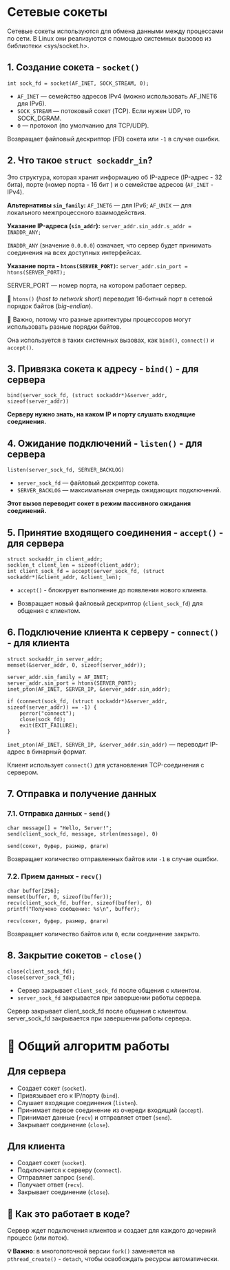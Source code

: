 # Сетевые сокеты 

Сетевые сокеты используются для обмена данными между процессами по сети. В Linux они реализуются с помощью системных вызовов из библиотеки <sys/socket.h>. 

## 1. Создание сокета - `socket()`

```
int sock_fd = socket(AF_INET, SOCK_STREAM, 0);
```

* `AF_INET` — семейство адресов IPv4 (можно использовать AF_INET6 для IPv6).
* `SOCK_STREAM` — потоковый сокет (TCP). Если нужен UDP, то SOCK_DGRAM.
* `0` — протокол (по умолчанию для TCP/UDP).

Возвращает файловый дескриптор (FD) сокета или `-1` в случае ошибки.

## 2. Что такое `struct sockaddr_in`?

Это структура, которая хранит информацию об IP-адресе (IP-адрес - 32 бита), порте (номер порта - 16 бит ) и о семействе адресов (`AF_INET` - IPv4). 

**Альтернативы `sin_family`:** `AF_INET6` — для IPv6; `AF_UNIX` — для локального межпроцессного взаимодействия.

**Указание IP-адреса (`sin_addr`):** `server_addr.sin_addr.s_addr = INADDR_ANY;`

`INADDR_ANY` (значение `0.0.0.0`) означает, что сервер будет принимать соединения на всех доступных интерфейсах.

**Указание порта - `htons(SERVER_PORT)`:** `server_addr.sin_port = htons(SERVER_PORT);`

SERVER_PORT — номер порта, на котором работает сервер.

📌 `htons()` (*host to network short*) переводит 16-битный порт в сетевой порядок байтов (*big-endian*).

📌 Важно, потому что разные архитектуры процессоров могут использовать разные порядки байтов.

Она используется в таких системных вызовах, как `bind()`, `connect()` и `accept()`.

## 3. Привязка сокета к адресу - `bind()` - для сервера

```
bind(server_sock_fd, (struct sockaddr*)&server_addr, sizeof(server_addr))
```

**Серверу нужно знать, на каком IP и порту слушать входящие соединения.**

## 4. Ожидание подключений - `listen()` - для сервера

```
listen(server_sock_fd, SERVER_BACKLOG)
```

* `server_sock_fd` — файловый дескриптор сокета.
* `SERVER_BACKLOG` — максимальная очередь ожидающих подключений.

**Этот вызов переводит сокет в режим пассивного ожидания соединений.**

## 5. Принятие входящего соединения - `accept()` - для сервера

```
struct sockaddr_in client_addr;
socklen_t client_len = sizeof(client_addr);
int client_sock_fd = accept(server_sock_fd, (struct sockaddr*)&client_addr, &client_len);
```

* `accept()` - блокирует выполнение до появления нового клиента.

* Возвращает новый файловый дескриптор (`client_sock_fd`) для общения с клиентом.

## 6. Подключение клиента к серверу - `connect()` - для клиента

```
struct sockaddr_in server_addr;
memset(&server_addr, 0, sizeof(server_addr));

server_addr.sin_family = AF_INET;
server_addr.sin_port = htons(SERVER_PORT);
inet_pton(AF_INET, SERVER_IP, &server_addr.sin_addr); 

if (connect(sock_fd, (struct sockaddr*)&server_addr, sizeof(server_addr)) == -1) {
    perror("connect");
    close(sock_fd);
    exit(EXIT_FAILURE);
}
```

`inet_pton(AF_INET, SERVER_IP, &server_addr.sin_addr)` — переводит IP-адрес в бинарный формат.

Клиент использует `connect()` для установления TCP-соединения с сервером.

## 7. Отправка и получение данных

### 7.1. Отправка данных - `send()`

```
char message[] = "Hello, Server!";
send(client_sock_fd, message, strlen(message), 0)
```

`send(сокет, буфер, размер, флаги)`

Возвращает количество отправленных байтов или `-1` в случае ошибки.

### 7.2. Прием данных - `recv()`

```
char buffer[256];
memset(buffer, 0, sizeof(buffer));
recv(client_sock_fd, buffer, sizeof(buffer), 0)
printf("Получено сообщение: %s\n", buffer);
```

`recv(сокет, буфер, размер, флаги)`

Возвращает количество байтов или `0`, если соединение закрыто.

## 8. Закрытие сокетов - `close()`

```
close(client_sock_fd);
close(server_sock_fd);
```

* Сервер закрывает `client_sock_fd` после общения с клиентом.
* `server_sock_fd` закрывается при завершении работы сервера.

Сервер закрывает client_sock_fd после общения с клиентом.
server_sock_fd закрывается при завершении работы сервера.

# 🔹 Общий алгоритм работы

## Для сервера

* Создает сокет (`socket`).
* Привязывает его к IP/порту (`bind`).
* Слушает входящие соединения (`listen`).
* Принимает первое соединение из очереди входищий (`accept`).
* Принимает данные (`recv`) и отправляет ответ (`send`).
* Закрывает соединение (`close`).

## Для клиента

* Создает сокет (`socket`).
* Подключается к серверу (`connect`).
* Отправляет запрос (`send`).
* Получает ответ (`recv`).
* Закрывает соединение (`close`).

## 🔹 Как это работает в коде?

Cервер ждет подключения клиентов и создает для каждого дочерний процесс (или поток).

**💡 Важно**: в многопоточной версии `fork()` заменяется на `pthread_create()` - `detach`, чтобы освобождать ресурсы автоматически.

